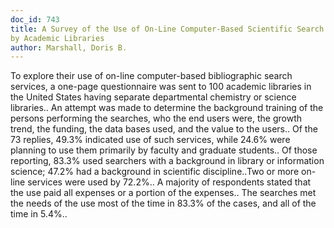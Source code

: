 ```yaml
---
doc_id: 743
title: A Survey of the Use of On-Line Computer-Based Scientific Search Services
by Academic Libraries
author: Marshall, Doris B.
---
```


To explore their use of on-line computer-based bibliographic search services,
a one-page questionnaire was sent to 100 academic libraries in the United 
States having separate departmental chemistry or science libraries.. An attempt
was made to determine the background training of the persons performing the
searches, who the end users were, the growth trend, the funding, the data
bases used, and the value to the users.. Of the 73 replies, 49.3% indicated use
of such services, while 24.6% were planning to use them primarily by faculty
and graduate students.. Of those reporting, 83.3% used searchers with a 
background in library or information science; 47.2% had a background in 
scientific discipline..Two or more on-line services were used by 72.2%.. A 
majority of respondents stated that the use paid all expenses or a portion of 
the expenses.. The searches met the needs of the use most of the time in 83.3% 
of the cases, and all of the time in 5.4%..